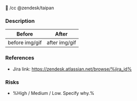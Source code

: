 :snake:
/cc @zendesk/taipan

### Description

| Before        | After |
| ------------- |:-------------:|
| before img/gif | after img/gif |


### References
 - Jira link: https://zendesk.atlassian.net/browse/%jira_id%

### Risks

- %High / Medium / Low. Specify why.%
